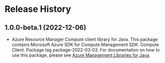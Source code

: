 # Release History

## 1.0.0-beta.1 (2022-12-06)

- Azure Resource Manager Compute client library for Java. This package contains Microsoft Azure SDK for Compute Management SDK. Compute Client. Package tag package-2022-03-03. For documentation on how to use this package, please see [Azure Management Libraries for Java](https://aka.ms/azsdk/java/mgmt).
